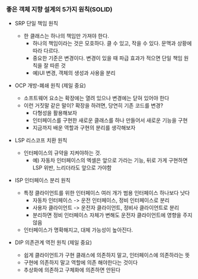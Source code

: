 ### 좋은 객체 지향 설계의 5가지 원칙(SOLID)

* SRP 단일 책임 원칙 
  * 한 클래스는 하나의 책임만 가져야 한다.
    * 하나의 책임이라는 것은 모호하다. 클 수 있고, 작을 수 있다. 문맥과 상황에 따라 다르다. 
    * 중요한 기준은 변경이다. 변경이 있을 때 파급 효과가 적으면 단일 책임 원칙을 잘 따른 것 
    * 예)UI 변경, 객체의 생성과 사용을 분리


* OCP 개방-폐쇄 원칙 (제일 중요)
    * 소프트웨어 요소는 확장에는 열려 있으나 변경에는 닫혀 있어야 한다
    * 이런 거짓말 같은 말이? 확장을 하려면, 당연히 기존 코드를 변경?
        * 다형성을 활용해보자
        * 인터페이스를 구현한 새로운 클래스를 하나 만들어서 새로운 기능을 구현
        * 지금까지 배운 역할과 구현의 분리를 생각해보자


* LSP 리스코프 치환 원칙
    * 인터페이스의 규약을 지켜야하는 것.
        * 예) 자동차 인터페이스의 엑셀은 앞으로 가라는 기능, 뒤로 가게 구현하면 LSP 위반, 느리더라도 앞으로 가야함


* ISP 인터페이스 분리 원칙
    * 특정 클라이언트를 위한 인터페이스 여러 개가 범용 인터페이스 하나보다 낫다
        * 자동차 인터페이스 -> 운전 인터페이스, 정비 인터페이스로 분리
        * 사용자 클라이언트 -> 운전자 클라이언트, 정비사 클라이언트로 분리
        * 분리하면 정비 인터페이스 자체가 변해도 운전자 클라이언트에 영향을 주지 않음
    * 인터페이스가 명확해지고, 대체 가능성이 높아진다.


* DIP 의존관계 역전 원칙 (제일 중요)
    * 쉽게 클라이언트가 구현 클래스에 의존하지 말고, 인터페이스에 의존하라는 뜻
    * 구현에 의존하지 말고 역할에 의존 해야한다는 것이다
    * 추상화에 의존하고 구체화에 의존하면 안된다
	